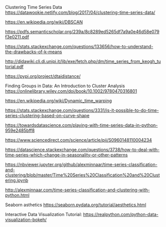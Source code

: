 Clustering Time Series Data
https://datawookie.netlify.com/blog/2017/04/clustering-time-series-data/

https://en.wikipedia.org/wiki/DBSCAN

https://pdfs.semanticscholar.org/239a/8c8289ed5265df7a9a0e46d58e079f3e0211.pdf

https://stats.stackexchange.com/questions/133656/how-to-understand-the-drawbacks-of-k-means

http://didawiki.cli.di.unipi.it/lib/exe/fetch.php/dm/time_series_from_keogh_tutorial.pdf

https://pypi.org/project/dtaidistance/

Finding Groups in Data: An Introduction to Cluster Analysis
https://onlinelibrary.wiley.com/doi/book/10.1002/9780470316801

https://en.wikipedia.org/wiki/Dynamic_time_warping

https://stats.stackexchange.com/questions/3331/is-it-possible-to-do-time-series-clustering-based-on-curve-shape

https://towardsdatascience.com/playing-with-time-series-data-in-python-959e2485bff8

https://www.sciencedirect.com/science/article/pii/S0960148110004234

https://datascience.stackexchange.com/questions/3738/how-to-deal-with-time-series-which-change-in-seasonality-or-other-patterns

https://nbviewer.jupyter.org/github/alexminnaar/time-series-classification-and-clustering/blob/master/Time%20Series%20Classification%20and%20Clustering.ipynb

http://alexminnaar.com/time-series-classification-and-clustering-with-python.html

Seaborn asthetics
https://seaborn.pydata.org/tutorial/aesthetics.html

Interactive Data Visualization Tutorial:
https://realpython.com/python-data-visualization-bokeh/